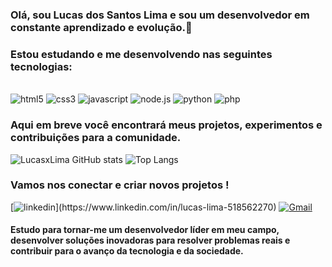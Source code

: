 ### Olá, sou Lucas dos Santos Lima e sou um desenvolvedor em constante aprendizado e evolução.👋

### Estou estudando e me desenvolvendo nas seguintes tecnologias:

<div style="display: inline_block"><br/>
    <img ali="center" alt="html5" src="https://img.shields.io/badge/HTML5-E34F26?style=for-the-badge&logo=html5&logoColor=white" />
    <img ali="center" alt="css3" src="https://img.shields.io/badge/CSS3-1572B6?style=for-the-badge&logo=css3&logoColor=white" />
    <img ali="center" alt="javascript" src="https://img.shields.io/badge/JavaScript-F7DF1E?style=for-the-badge&logo=javascript&logoColor=black" />
    <img ali="center" alt="node.js" src="https://img.shields.io/badge/Node.js-43853D?style=for-the-badge&logo=node.js&logoColor=white" />
    <img ali="center" alt="python" src="https://img.shields.io/badge/Python-14354C?style=for-the-badge&logo=python&logoColor=white" />
    <img ali="center" alt="php" src="https://img.shields.io/badge/PHP-777BB4?style=for-the-badge&logo=php&logoColor=white" />
</div>

### Aqui em breve você encontrará meus projetos, experimentos e contribuições para a comunidade.

![LucasxLima GitHub stats](https://github-readme-stats.vercel.app/api?username=lucasxLima&show_icons=true&theme=dracula)
![Top Langs](https://github-readme-stats.vercel.app/api/top-langs/?username=LucasxLima&exclude_repo=github-readme-stats,anuraghazra.github.io)

### Vamos nos conectar e criar novos projetos !

[![linkedin](https://img.shields.io/badge/LinkedIn-0077B5?style=for-the-badge&logo=linkedin&logoColor=white")](https://www.linkedin.com/in/lucas-lima-518562270)
[![Gmail](https://img.shields.io/badge/Gmail-D14836?style=for-the-badge&logo=gmail&logoColor=white)](mailto:devlucasxlima@gmail.com)

#### Estudo para tornar-me um desenvolvedor líder em meu campo, desenvolver soluções inovadoras para resolver problemas reais e <br/> contribuir para o avanço da tecnologia e da sociedade.




